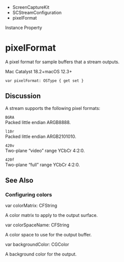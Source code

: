 

- ScreenCaptureKit
- SCStreamConfiguration
-  pixelFormat 

Instance Property

# pixelFormat

A pixel format for sample buffers that a stream outputs.

Mac Catalyst 18.2+macOS 12.3+

``` source
var pixelFormat: OSType { get set }
```

## Discussion

A stream supports the following pixel formats:

`BGRA`  
Packed little endian ARGB8888.

`l10r`  
Packed little endian ARGB2101010.

`420v`  
Two-plane “video” range YCbCr 4:2:0.

`420f`  
Two-plane “full” range YCbCr 4:2:0.

## See Also

### Configuring colors

var colorMatrix: CFString

A color matrix to apply to the output surface.

var colorSpaceName: CFString

A color space to use for the output buffer.

var backgroundColor: CGColor

A background color for the output.

